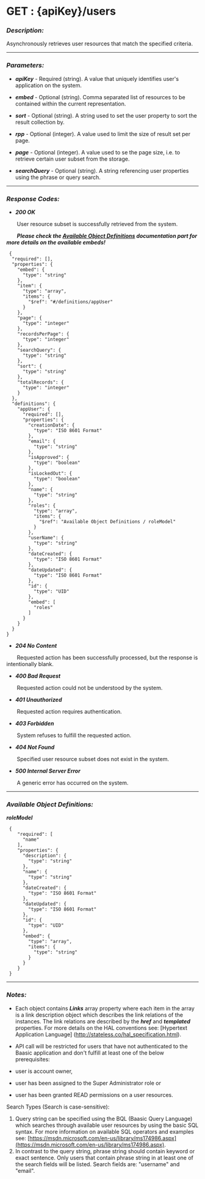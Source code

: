 
# GET : {apiKey}/users 

### *Description:* 
Asynchronously retrieves user resources that match the specified criteria. 



* * *
### *Parameters:*


- ***apiKey*** - Required (string). A value that uniquely identifies user&#39;s application on the system. 


- ***embed*** - Optional (string). Comma separated list of resources to be contained within the current representation. 


- ***sort*** - Optional (string). A string used to set the user property to sort the result collection by. 


- ***rpp*** - Optional (integer). A value used to limit the size of result set per page. 


- ***page*** - Optional (integer). A value used to se the page size, i.e. to retrieve certain user subset from the storage. 


- ***searchQuery*** - Optional (string). A string referencing user properties using the phrase or query search. 


* * *
### *Response Codes:*


- ***200  OK*** 

&nbsp;&nbsp;&nbsp;&nbsp;&nbsp;&nbsp; User resource subset is successfully retrieved from the system. 

&nbsp;&nbsp;&nbsp;&nbsp;&nbsp;&nbsp; ***Please check the [Available Object Definitions](#available-object-definitions) documentation part for more details on the available embeds!***

```
 {
  "required": [],
  "properties": {
    "embed": {
      "type": "string"
    },
    "item": {
      "type": "array",
      "items": {
        "$ref": "#/definitions/appUser"
      }
    },
    "page": {
      "type": "integer"
    },
    "recordsPerPage": {
      "type": "integer"
    },
    "searchQuery": {
      "type": "string"
    },
    "sort": {
      "type": "string"
    },
    "totalRecords": {
      "type": "integer"
    }
  },
  "definitions": {
    "appUser": {
      "required": [],
      "properties": {
        "creationDate": {
          "type": "ISO 8601 Format"
        },
        "email": {
          "type": "string"
        },
        "isApproved": {
          "type": "boolean"
        },
        "isLockedOut": {
          "type": "boolean"
        },
        "name": {
          "type": "string"
        },
        "roles": {
          "type": "array",
          "items": {
            "$ref": "Available Object Definitions / roleModel"
          }
        },
        "userName": {
          "type": "string"
        },
        "dateCreated": {
          "type": "ISO 8601 Format"
        },
        "dateUpdated": {
          "type": "ISO 8601 Format"
        },
        "id": {
          "type": "UID"
        },
        "embed": [
          "roles"
        ]
      }
    }
  }
} 

```

- ***204  No Content*** 

&nbsp;&nbsp;&nbsp;&nbsp;&nbsp;&nbsp; Requested action has been successfully processed, but the response is intentionally blank. 


- ***400  Bad Request*** 

&nbsp;&nbsp;&nbsp;&nbsp;&nbsp;&nbsp; Requested action could not be understood by the system. 


- ***401  Unauthorized*** 

&nbsp;&nbsp;&nbsp;&nbsp;&nbsp;&nbsp; Requested action requires authentication. 


- ***403  Forbidden*** 

&nbsp;&nbsp;&nbsp;&nbsp;&nbsp;&nbsp; System refuses to fulfill the requested action. 


- ***404  Not Found*** 

&nbsp;&nbsp;&nbsp;&nbsp;&nbsp;&nbsp; Specified user resource subset does not exist in the system. 


- ***500  Internal Server Error*** 

&nbsp;&nbsp;&nbsp;&nbsp;&nbsp;&nbsp; A generic error has occurred on the system. 



* * *
### *Available Object Definitions:*

***roleModel***

```
 {
    "required": [
      "name"
    ],
    "properties": {
      "description": {
        "type": "string"
      },
      "name": {
        "type": "string"
      },
      "dateCreated": {
        "type": "ISO 8601 Format"
      },
      "dateUpdated": {
        "type": "ISO 8601 Format"
      },
      "id": {
        "type": "UID"
      },
      "embed": {
        "type": "array",
        "items": {
          "type": "string"
        }
      }
    }
 }
```
* * *
### *Notes:* 
- Each object contains ***Links*** array property where each item in the array is a link description object which describes the link relations of the instances. The link relations are described by the ***href*** and ***templated*** properties. For more details on the HAL conventions see: [Hypertext Application Language] (http://stateless.co/hal_specification.html).

-  API call will be restricted for users that have not authenticated to the Baasic application and don't fulfill at least one of the below prerequisites:
  - user is account owner,
  - user has been assigned to the Super Administrator role or
  - user has been granted READ permissions on a user resources.
  
  Search Types (Search is case-sensitive): 
  1. Query string can be specified using the BQL (Baasic Query Language) which searches through available user resources by using the basic SQL syntax. For more information on available SQL operators and examples see: [https://msdn.microsoft.com/en-us/library/ms174986.aspx](https://msdn.microsoft.com/en-us/library/ms174986.aspx).
  2. In contrast to the query string, phrase string should contain keyword or exact sentence. Only users that contain phrase string in at least one of the search fields will be listed. Search fields are: "username" and "email". 
